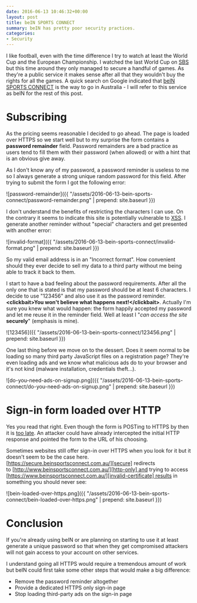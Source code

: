 ```yaml
---
date: 2016-06-13 10:46:32+00:00
layout: post
title: beIN SPORTS CONNECT
summary: beIN has pretty poor security practices.
categories:
- Security
---
```


I like football, even with the time difference I try to watch at least the World Cup and the European Championship. I watched the last World Cup on [SBS][sbs] but this time around they only managed to secure a handful of games. As they're a public service it makes sense after all that they wouldn't buy the rights for all the games. A quick search on Google indicated that [beIN SPORTS CONNECT][be-in] is the way to go in Australia - I will refer to this service as beIN for the rest of this post.

# Subscribing

As the pricing seems reasonable I decided to go ahead. The page is loaded over HTTPS so we start well but to my surprise the form contains a **password remainder** field. Password remainders are a bad practice as users tend to fill them with their password (when allowed) or with a hint that is an obvious give away.<!--more-->

As I don't know any of my password, a password reminder is useless to me so I always generate a strong unique random password for this field. After trying to submit the form I got the following error:

![password-remainder]({{ "/assets/2016-06-13-bein-sports-connect/password-remainder.png" | prepend: site.baseurl }})

I don't understand the benefits of restricting the characters I can use. On the contrary it seems to indicate this site is potentially vulnerable to [XSS][xss]. I generate another reminder without "special" characters and get presented with another error:

![invalid-format]({{ "/assets/2016-06-13-bein-sports-connect/invalid-format.png" | prepend: site.baseurl }})

So my valid email address is in an "Incorrect format". How convenient should they ever decide to sell my data to a third party without me being able to track it back to them.

I start to have a bad feeling about the password requirements. After all the only one that is stated is that my password should be at least 6 characters. I decide to use "123456" and also use it as the password reminder. **\<clickbait>**You won't believe what happens next!**\</clickbait>**. Actually I'm sure you knew what would happen: the form happily accepted my password and let me reuse it in the reminder field. Well at least I "_can access the site_ **securely**" (emphasis is mine).

![123456]({{ "/assets/2016-06-13-bein-sports-connect/123456.png" | prepend: site.baseurl }})

One last thing before we move on to the dessert. Does it seem normal to be loading so many third party JavaScript files on a registration page? They're even loading ads and we know what malicious ads do to your browser and it's not kind (malware installation, credentials theft...).

![do-you-need-ads-on-signup.png]({{ "/assets/2016-06-13-bein-sports-connect/do-you-need-ads-on-signup.png" | prepend: site.baseurl }})

# Sign-in form loaded over HTTP

Yes you read that right. Even though the form is POSTing to HTTPS by then it is [too late][load-sign-in-http]. An attacker could have already intercepted the initial HTTP response and pointed the form to the URL of his choosing.

Sometimes websites still offer sign-in over HTTPS when you look for it but it doesn't seem to be the case here.  [https://secure.beinsportsconnect.com.au/][secure] redirects to [http://www.beinsportsconnect.com.au/][http-only] and trying to access [https://www.beinsportsconnect.com.au/][invalid-certificate] results in something you should never see:

![bein-loaded-over-https.png]({{ "/assets/2016-06-13-bein-sports-connect/bein-loaded-over-https.png" | prepend: site.baseurl }})

# Conclusion

If you're already using beIN or are planning on starting to use it at least generate a unique password so that when they get compromised attackers will not gain access to your account on other services.

I understand going all HTTPS would require a tremendous amount of work but beIN could first take some other steps that would make a big difference:

- Remove the password reminder altogether
- Provide a dedicated HTTPS only sign-in page
- Stop loading third-party ads on the sign-in page

[sbs]: http://www.sbs.com.au/
[be-in]: http://www.beinsportsconnect.com.au/home
[xss]: https://www.troyhunt.com/understanding-xss-input-sanitisation/
[load-sign-in-http]: https://www.troyhunt.com/your-login-form-posts-to-https-but-you/
[secure]: https://secure.beinsportsconnect.com.au/
[http-only]: http://www.beinsportsconnect.com.au/
[invalid-certificate]: https://www.beinsportsconnect.com.au/
